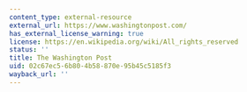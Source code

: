 ```yaml
---
content_type: external-resource
external_url: https://www.washingtonpost.com/
has_external_license_warning: true
license: https://en.wikipedia.org/wiki/All_rights_reserved
status: ''
title: The Washington Post
uid: 02c67ec5-6b80-4b58-870e-95b45c5185f3
wayback_url: ''
---
```

